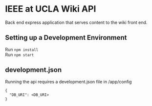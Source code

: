 # IEEE at UCLA Wiki API

Back end express application that serves content to the wiki front end.

## Setting up a Development Environment

Run `npm install`  
Run `npm start`

## development.json

Running the api requires a development.json file in /app/config

```
{
  "DB_URI": <DB_URI>
}
```
